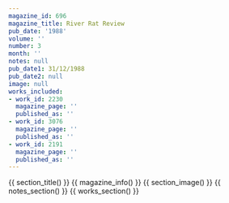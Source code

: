 ```yaml
---
magazine_id: 696
magazine_title: River Rat Review
pub_date: '1988'
volume: ''
number: 3
month: ''
notes: null
pub_date1: 31/12/1988
pub_date2: null
image: null
works_included:
- work_id: 2230
  magazine_page: ''
  published_as: ''
- work_id: 3076
  magazine_page: ''
  published_as: ''
- work_id: 2191
  magazine_page: ''
  published_as: ''
---
```


{{ section_title() }}
{{ magazine_info() }}
{{ section_image() }}
{{ notes_section() }}
{{ works_section() }}

